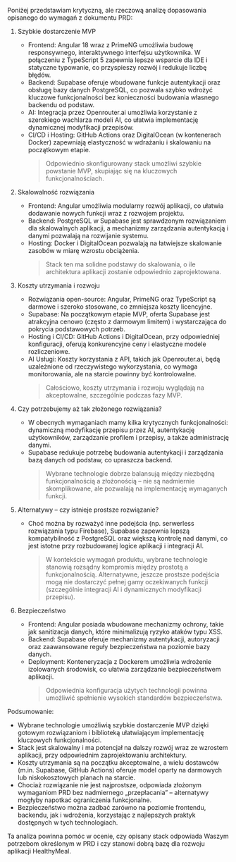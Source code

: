 Poniżej przedstawiam krytyczną, ale rzeczową analizę dopasowania opisanego <tech-stack> do wymagań z dokumentu PRD:

1. Szybkie dostarczenie MVP

   - Frontend: Angular 18 wraz z PrimeNG umożliwia budowę responsywnego, interaktywnego interfejsu użytkownika. W połączeniu z TypeScript 5 zapewnia lepsze wsparcie dla IDE i statyczne typowanie, co przyspieszy rozwój i redukuje liczbę błędów.
   - Backend: Supabase oferuje wbudowane funkcje autentykacji oraz obsługę bazy danych PostgreSQL, co pozwala szybko wdrożyć kluczowe funkcjonalności bez konieczności budowania własnego backendu od podstaw.
   - AI: Integracja przez Openrouter.ai umożliwia korzystanie z szerokiego wachlarza modeli AI, co ułatwia implementację dynamicznej modyfikacji przepisów.
   - CI/CD i Hosting: GitHub Actions oraz DigitalOcean (w kontenerach Docker) zapewniają elastyczność w wdrażaniu i skalowaniu na początkowym etapie.
     > Odpowiednio skonfigurowany stack umożliwi szybkie powstanie MVP, skupiając się na kluczowych funkcjonalnościach.

2. Skalowalność rozwiązania

   - Frontend: Angular umożliwia modularny rozwój aplikacji, co ułatwia dodawanie nowych funkcji wraz z rozwojem projektu.
   - Backend: PostgreSQL w Supabase jest sprawdzonym rozwiązaniem dla skalowalnych aplikacji, a mechanizmy zarządzania autentykacją i danymi pozwalają na rozwijanie systemu.
   - Hosting: Docker i DigitalOcean pozwalają na łatwiejsze skalowanie zasobów w miarę wzrostu obciążenia.
     > Stack ten ma solidne podstawy do skalowania, o ile architektura aplikacji zostanie odpowiednio zaprojektowana.

3. Koszty utrzymania i rozwoju

   - Rozwiązania open-source: Angular, PrimeNG oraz TypeScript są darmowe i szeroko stosowane, co zmniejsza koszty licencyjne.
   - Supabase: Na początkowym etapie MVP, oferta Supabase jest atrakcyjna cenowo (często z darmowym limitem) i wystarczająca do pokrycia podstawowych potrzeb.
   - Hosting i CI/CD: GitHub Actions i DigitalOcean, przy odpowiedniej konfiguracji, oferują konkurencyjne ceny i elastyczne modele rozliczeniowe.
   - AI Usługi: Koszty korzystania z API, takich jak Openrouter.ai, będą uzależnione od rzeczywistego wykorzystania, co wymaga monitorowania, ale na starcie powinny być kontrolowalne.
     > Całościowo, koszty utrzymania i rozwoju wyglądają na akceptowalne, szczególnie podczas fazy MVP.

4. Czy potrzebujemy aż tak złożonego rozwiązania?

   - W obecnych wymaganiach mamy kilka krytycznych funkcjonalności: dynamiczną modyfikację przepisu przez AI, autentykację użytkowników, zarządzanie profilem i przepisy, a także administrację danymi.
   - Supabase redukuje potrzebę budowania autentykacji i zarządzania bazą danych od podstaw, co upraszcza backend.
     > Wybrane technologie dobrze balansują między niezbędną funkcjonalnością a złożonością – nie są nadmiernie skomplikowane, ale pozwalają na implementację wymaganych funkcji.

5. Alternatywy – czy istnieje prostsze rozwiązanie?

   - Choć można by rozważyć inne podejścia (np. serwerless rozwiązania typu Firebase), Supabase zapewnia lepszą kompatybilność z PostgreSQL oraz większą kontrolę nad danymi, co jest istotne przy rozbudowanej logice aplikacji i integracji AI.
     > W kontekście wymagań produktu, wybrane technologie stanowią rozsądny kompromis między prostotą a funkcjonalnością. Alternatywne, jeszcze prostsze podejścia mogą nie dostarczyć pełnej gamy oczekiwanych funkcji (szczególnie integracji AI i dynamicznych modyfikacji przepisu).

6. Bezpieczeństwo
   - Frontend: Angular posiada wbudowane mechanizmy ochrony, takie jak sanitizacja danych, które minimalizują ryzyko ataków typu XSS.
   - Backend: Supabase oferuje mechanizmy autentykacji, autoryzacji oraz zaawansowane reguły bezpieczeństwa na poziomie bazy danych.
   - Deployment: Konteneryzacja z Dockerem umożliwia wdrożenie izolowanych środowisk, co ułatwia zarządzanie bezpieczeństwem aplikacji.
     > Odpowiednia konfiguracja użytych technologii powinna umożliwić spełnienie wysokich standardów bezpieczeństwa.

Podsumowanie:

- Wybrane technologie umożliwią szybkie dostarczenie MVP dzięki gotowym rozwiązaniom i biblioteką ułatwiającym implementację kluczowych funkcjonalności.
- Stack jest skalowalny i ma potencjał na dalszy rozwój wraz ze wzrostem aplikacji, przy odpowiednim zaprojektowaniu architektury.
- Koszty utrzymania są na początku akceptowalne, a wielu dostawców (m.in. Supabase, GitHub Actions) oferuje model oparty na darmowych lub niskokosztowych planach na starcie.
- Chociaż rozwiązanie nie jest najprostsze, odpowiada złożonym wymaganiom PRD bez nadmiernego „przepłacania” – alternatywy mogłyby napotkać ograniczenia funkcjonalne.
- Bezpieczeństwo można zadbać zarówno na poziomie frontendu, backendu, jak i wdrożenia, korzystając z najlepszych praktyk dostępnych w tych technologiach.

Ta analiza powinna pomóc w ocenie, czy opisany stack odpowiada Waszym potrzebom określonym w PRD i czy stanowi dobrą bazę dla rozwoju aplikacji HealthyMeal.
